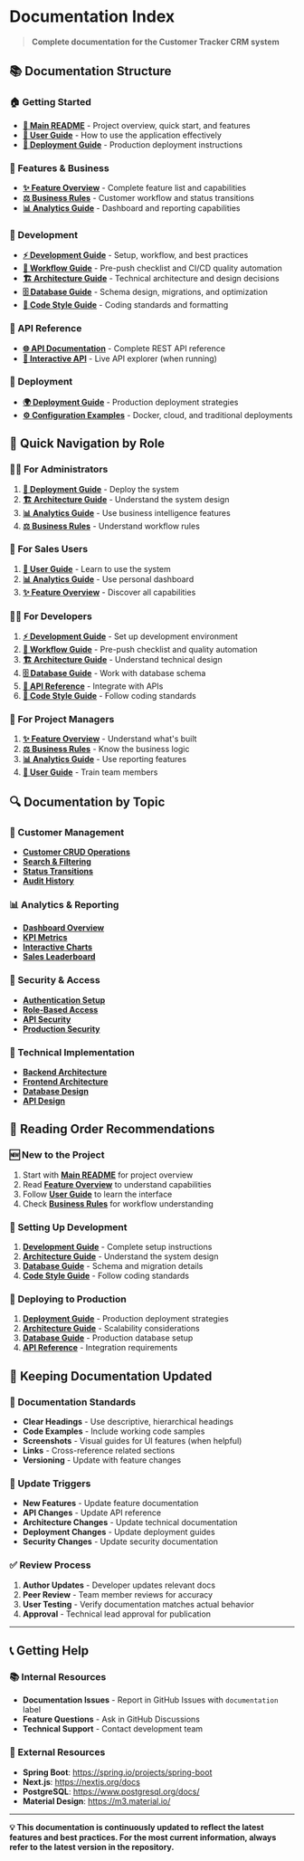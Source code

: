 # Documentation Index

> **Complete documentation for the Customer Tracker CRM system**

## 📚 **Documentation Structure**

### **🏠 Getting Started**
- **[📖 Main README](../README.md)** - Project overview, quick start, and features
- **[👥 User Guide](guides/USER_GUIDE.md)** - How to use the application effectively
- **[🚀 Deployment Guide](deployment/DEPLOYMENT.md)** - Production deployment instructions

### **🎯 Features & Business**
- **[✨ Feature Overview](features/FEATURES.md)** - Complete feature list and capabilities
- **[⚖️ Business Rules](features/BUSINESS_RULES.md)** - Customer workflow and status transitions  
- **[📊 Analytics Guide](features/ANALYTICS.md)** - Dashboard and reporting capabilities

### **🔧 Development**
- **[⚡ Development Guide](development/DEVELOPMENT.md)** - Setup, workflow, and best practices
- **[🔄 Workflow Guide](development/WORKFLOW.md)** - Pre-push checklist and CI/CD quality automation
- **[🏗️ Architecture Guide](development/ARCHITECTURE.md)** - Technical architecture and design decisions
- **[🗄️ Database Guide](development/DATABASE.md)** - Schema design, migrations, and optimization
- **[🎨 Code Style Guide](development/CODE_STYLE.md)** - Coding standards and formatting

### **📡 API Reference**
- **[🌐 API Documentation](api/API_REFERENCE.md)** - Complete REST API reference
- **[🔗 Interactive API](http://localhost:8080/swagger-ui.html)** - Live API explorer (when running)

### **🚀 Deployment**
- **[🌍 Deployment Guide](deployment/DEPLOYMENT.md)** - Production deployment strategies
- **[⚙️ Configuration Examples](deployment/)** - Docker, cloud, and traditional deployments

## 🎯 **Quick Navigation by Role**

### **👨‍💼 For Administrators**
1. **[🚀 Deployment Guide](deployment/DEPLOYMENT.md)** - Deploy the system
2. **[🏗️ Architecture Guide](development/ARCHITECTURE.md)** - Understand the system design
3. **[📊 Analytics Guide](features/ANALYTICS.md)** - Use business intelligence features
4. **[⚖️ Business Rules](features/BUSINESS_RULES.md)** - Understand workflow rules

### **💼 For Sales Users**
1. **[👥 User Guide](guides/USER_GUIDE.md)** - Learn to use the system
2. **[📊 Analytics Guide](features/ANALYTICS.md)** - Use personal dashboard
3. **[✨ Feature Overview](features/FEATURES.md)** - Discover all capabilities

### **👨‍💻 For Developers**  
1. **[⚡ Development Guide](development/DEVELOPMENT.md)** - Set up development environment
2. **[🔄 Workflow Guide](development/WORKFLOW.md)** - Pre-push checklist and quality automation
3. **[🏗️ Architecture Guide](development/ARCHITECTURE.md)** - Understand technical design
4. **[🗄️ Database Guide](development/DATABASE.md)** - Work with database schema
5. **[📡 API Reference](api/API_REFERENCE.md)** - Integrate with APIs
6. **[🎨 Code Style Guide](development/CODE_STYLE.md)** - Follow coding standards

### **🎯 For Project Managers**
1. **[✨ Feature Overview](features/FEATURES.md)** - Understand what's built
2. **[⚖️ Business Rules](features/BUSINESS_RULES.md)** - Know the business logic
3. **[📊 Analytics Guide](features/ANALYTICS.md)** - Use reporting features
4. **[👥 User Guide](guides/USER_GUIDE.md)** - Train team members

## 🔍 **Documentation by Topic**

### **🎯 Customer Management**
- **[Customer CRUD Operations](guides/USER_GUIDE.md#customer-management)**
- **[Search & Filtering](guides/USER_GUIDE.md#searching-customers)**
- **[Status Transitions](features/BUSINESS_RULES.md#status-transition-rules)**
- **[Audit History](guides/USER_GUIDE.md#viewing-status-history)**

### **📊 Analytics & Reporting**
- **[Dashboard Overview](features/ANALYTICS.md#dashboard-overview)**
- **[KPI Metrics](features/ANALYTICS.md#key-metrics-explained)**
- **[Interactive Charts](features/ANALYTICS.md#interactive-charts)**
- **[Sales Leaderboard](features/ANALYTICS.md#sales-team-leaderboard-admin-only)**

### **🔐 Security & Access**
- **[Authentication Setup](development/DEVELOPMENT.md#authentication--security)**
- **[Role-Based Access](features/BUSINESS_RULES.md#access-control-rules)**
- **[API Security](api/API_REFERENCE.md#authentication)**
- **[Production Security](deployment/DEPLOYMENT.md#security-configuration)**

### **🔧 Technical Implementation**
- **[Backend Architecture](development/ARCHITECTURE.md#backend-architecture-spring-boot)**
- **[Frontend Architecture](development/ARCHITECTURE.md#frontend-architecture-nextjs)**
- **[Database Design](development/DATABASE.md#schema-design)**
- **[API Design](api/API_REFERENCE.md)**

## 📖 **Reading Order Recommendations**

### **🆕 New to the Project**
1. Start with **[Main README](../README.md)** for project overview
2. Read **[Feature Overview](features/FEATURES.md)** to understand capabilities  
3. Follow **[User Guide](guides/USER_GUIDE.md)** to learn the interface
4. Check **[Business Rules](features/BUSINESS_RULES.md)** for workflow understanding

### **🔧 Setting Up Development**
1. **[Development Guide](development/DEVELOPMENT.md)** - Complete setup instructions
2. **[Architecture Guide](development/ARCHITECTURE.md)** - Understand the system design
3. **[Database Guide](development/DATABASE.md)** - Schema and migration details
4. **[Code Style Guide](development/CODE_STYLE.md)** - Follow coding standards

### **🚀 Deploying to Production**
1. **[Deployment Guide](deployment/DEPLOYMENT.md)** - Production deployment strategies
2. **[Architecture Guide](development/ARCHITECTURE.md)** - Scalability considerations
3. **[Database Guide](development/DATABASE.md)** - Production database setup
4. **[API Reference](api/API_REFERENCE.md)** - Integration requirements

## 🔄 **Keeping Documentation Updated**

### **📝 Documentation Standards**
- **Clear Headings** - Use descriptive, hierarchical headings
- **Code Examples** - Include working code samples
- **Screenshots** - Visual guides for UI features (when helpful)
- **Links** - Cross-reference related sections
- **Versioning** - Update with feature changes

### **🔄 Update Triggers**
- **New Features** - Update feature documentation
- **API Changes** - Update API reference
- **Architecture Changes** - Update technical documentation
- **Deployment Changes** - Update deployment guides
- **Security Changes** - Update security documentation

### **✅ Review Process**
1. **Author Updates** - Developer updates relevant docs
2. **Peer Review** - Team member reviews for accuracy
3. **User Testing** - Verify documentation matches actual behavior
4. **Approval** - Technical lead approval for publication

---

## 📞 **Getting Help**

### **📚 Internal Resources**
- **Documentation Issues** - Report in GitHub Issues with `documentation` label
- **Feature Questions** - Ask in GitHub Discussions
- **Technical Support** - Contact development team

### **🔗 External Resources**
- **Spring Boot**: https://spring.io/projects/spring-boot  
- **Next.js**: https://nextjs.org/docs
- **PostgreSQL**: https://www.postgresql.org/docs/
- **Material Design**: https://m3.material.io/

---

**💡 This documentation is continuously updated to reflect the latest features and best practices. For the most current information, always refer to the latest version in the repository.**